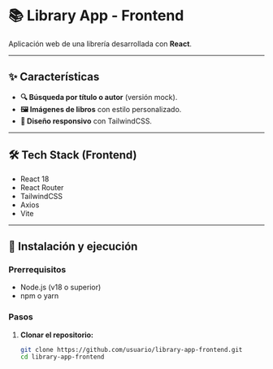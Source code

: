 # 📚 Library App - Frontend

Aplicación web de una librería desarrollada con **React**.  

---

## ✨ Características

- **🔍 Búsqueda por título o autor** (versión mock).  
- **🖼️ Imágenes de libros** con estilo personalizado.  
- **📱 Diseño responsivo** con TailwindCSS.

---

## 🛠️ Tech Stack (Frontend)

- React 18
- React Router
- TailwindCSS
- Axios
- Vite

---

## 🚀 Instalación y ejecución

### Prerrequisitos
- Node.js (v18 o superior)
- npm o yarn

### Pasos

1. **Clonar el repositorio:**
   ```bash
   git clone https://github.com/usuario/library-app-frontend.git
   cd library-app-frontend
